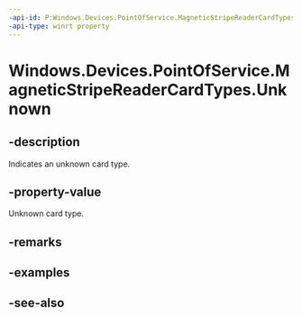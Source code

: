 ----api-id: P:Windows.Devices.PointOfService.MagneticStripeReaderCardTypes.Unknown
-api-type: winrt property
---<!-- Property syntaxpublic uint Unknown { get; }--># Windows.Devices.PointOfService.MagneticStripeReaderCardTypes.Unknown## -descriptionIndicates an unknown card type.## -property-valueUnknown card type.## -remarks## -examples## -see-also